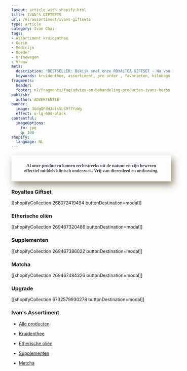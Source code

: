 ```yaml
---
layout: article_with_shopify.html
title: IVAN'S GIFTSETS
url: /nl/assortiment/ivans-giftsets
type: article
category: Ivan Chai
tags:
- Assortiment kruidenthee
- Gezin
- Medicijn
- Moeder
- Urinewegen
- Vrouw
meta:
  description: "BESTSELLER: Bekijk snel onze ROYALTEA GIFTSET - Nu voor maar €39,95 bij aanmelden nieuwsbrief = 20% KORTING..."
  keywords: kruidenthee, assortiment, pre order , favorieten, kilobags, inzichten, geschenkdoos, cadeau, katoen, draagtas, beker, theezeef
fragments:
  header:
  footer: nl/fragments/faq/advies-en-behandeling-producten-ivans-herbs
publish:
  author: ADVERTENTIE
banner:
  image: 3UdgQFddJals5LS9f7YzWg
  effect: o-lg-60d-black
contentful:
  imageOptions:
    fm: jpg
    q: 100
shopify:
  language: NL
---
```

<div class="space-25"></div>
<div class="col-md-12">
        <h4 style="font-family:papyrus; color: #3f4450; text-align: center; padding: 25px; box-shadow: 7px 11px 21px #8f8a72">Al onze producten komen rechtstreeks uit de natuur en zijn bewezen effectief middels klinisch onderzoek. Vrij van dierenleed en ontbossing.</h4>
    </div>

### Royaltea Giftset

[[shopifyCollection 268072419494 buttonDestination=modal]]

### Etherische oliën

[[shopifyCollection 269467320486 buttonDestination=modal]]

### Supplementen

[[shopifyCollection 269467386022 buttonDestination=modal]]

### Matcha

[[shopifyCollection 269467484326 buttonDestination=modal]]

### Upgrade

[[shopifyCollection 6732579930278 buttonDestination=modal]]

### Ivan's Assortiment

* [Alle producten](/nl/assortiment/pre-order)

* [Kruidenthee](/nl/assortiment/ivans-assortiment-siberische-kruidenthee)

* [Etherische oliën](/nl/assortiment/ivans-assortiment-etherische-olien)

* [Supplementen](/nl/assortiment/ivans-assortiment-supplementen)

* [Matcha](/nl/assortiment/ivans-assortiment-siberische-matcha)
